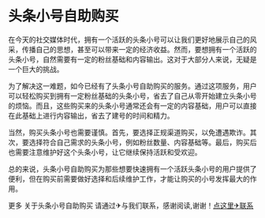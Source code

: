 # 头条小号自助购买

在今天的社交媒体时代，拥有一个活跃的头条小号可以让我们更好地展示自己的风采，传播自己的思想，甚至可以带来一定的经济收益。然而，要想拥有一个活跃的头条小号，自然需要有一定的粉丝基础和内容输出。这对于大部分人来说，无疑是一个巨大的挑战。

为了解决这一难题，如今已经有了头条小号自助购买的服务。通过这项服务，用户可以轻松购买到拥有一定粉丝基础的头条小号，省去了自己从零开始建立头条小号的烦恼。而且，这些购买来的头条小号通常还会有一定的内容基础，用户可以直接在此基础上进行内容输出，省去了建号的时间和精力。

当然，购买头条小号也需要谨慎。首先，要选择正规渠道购买，以免遭遇欺诈。其次，要选择符合自己需求的头条小号，例如粉丝数量、内容基础等。最后，购买后也需要注意维护好这个头条小号，让它继续保持活跃和受欢迎。

总的来说，头条小号自助购买为那些想要快速拥有一个活跃头条小号的用户提供了便利，但在购买前需要做好选择和后续维护工作，才能让购买的小号发挥最大的作用。

更多 关于头条小号自助购买 请通过✈与我们联系，感谢阅读,谢谢！[点这里✈联系](https://ww.k02.cc)
